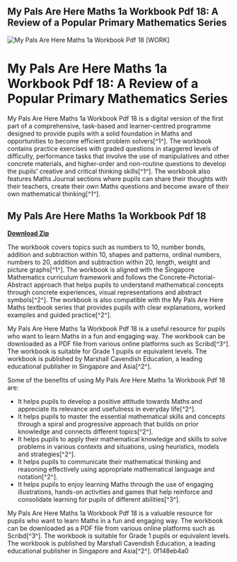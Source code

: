 ## My Pals Are Here Maths 1a Workbook Pdf 18: A Review of a Popular Primary Mathematics Series

 
![My Pals Are Here Maths 1a Workbook Pdf 18 \[WORK\]](https://encrypted-tbn2.gstatic.com/images?q=tbn:ANd9GcRwaeKYi8NpUwwkxDeiWqqoFlBaiqg9DMSbV9EIXpJ8YyH_w0eOYJBuokFp)

 
# My Pals Are Here Maths 1a Workbook Pdf 18: A Review of a Popular Primary Mathematics Series
 
My Pals Are Here Maths 1a Workbook Pdf 18 is a digital version of the first part of a comprehensive, task-based and learner-centred programme designed to provide pupils with a solid foundation in Maths and opportunities to become efficient problem solvers[^1^]. The workbook contains practice exercises with graded questions in staggered levels of difficulty, performance tasks that involve the use of manipulatives and other concrete materials, and higher-order and non-routine questions to develop the pupils' creative and critical thinking skills[^1^]. The workbook also features Maths Journal sections where pupils can share their thoughts with their teachers, create their own Maths questions and become aware of their own mathematical thinking[^1^].
 
## My Pals Are Here Maths 1a Workbook Pdf 18


[**Download Zip**](https://www.google.com/url?q=https%3A%2F%2Fbyltly.com%2F2tK2SU&sa=D&sntz=1&usg=AOvVaw2TP6bsSmggqjKbRM0X_31P)

 
The workbook covers topics such as numbers to 10, number bonds, addition and subtraction within 10, shapes and patterns, ordinal numbers, numbers to 20, addition and subtraction within 20, length, weight and picture graphs[^1^]. The workbook is aligned with the Singapore Mathematics curriculum framework and follows the Concrete-Pictorial-Abstract approach that helps pupils to understand mathematical concepts through concrete experiences, visual representations and abstract symbols[^2^]. The workbook is also compatible with the My Pals Are Here Maths textbook series that provides pupils with clear explanations, worked examples and guided practice[^2^].
 
My Pals Are Here Maths 1a Workbook Pdf 18 is a useful resource for pupils who want to learn Maths in a fun and engaging way. The workbook can be downloaded as a PDF file from various online platforms such as Scribd[^3^]. The workbook is suitable for Grade 1 pupils or equivalent levels. The workbook is published by Marshall Cavendish Education, a leading educational publisher in Singapore and Asia[^2^].
  
Some of the benefits of using My Pals Are Here Maths 1a Workbook Pdf 18 are:
 
- It helps pupils to develop a positive attitude towards Maths and appreciate its relevance and usefulness in everyday life[^2^].
- It helps pupils to master the essential mathematical skills and concepts through a spiral and progressive approach that builds on prior knowledge and connects different topics[^2^].
- It helps pupils to apply their mathematical knowledge and skills to solve problems in various contexts and situations, using heuristics, models and strategies[^2^].
- It helps pupils to communicate their mathematical thinking and reasoning effectively using appropriate mathematical language and notation[^2^].
- It helps pupils to enjoy learning Maths through the use of engaging illustrations, hands-on activities and games that help reinforce and consolidate learning for pupils of different abilities[^3^].

My Pals Are Here Maths 1a Workbook Pdf 18 is a valuable resource for pupils who want to learn Maths in a fun and engaging way. The workbook can be downloaded as a PDF file from various online platforms such as Scribd[^3^]. The workbook is suitable for Grade 1 pupils or equivalent levels. The workbook is published by Marshall Cavendish Education, a leading educational publisher in Singapore and Asia[^2^].
 0f148eb4a0
